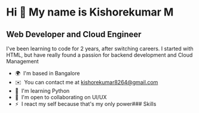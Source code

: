 Hi 👋 My name is Kishorekumar M
===============================

Web Developer and Cloud Engineer
--------------------------------

I've been learning to code for 2 years, after switching careers. I started with HTML, but have really found a passion for backend development and Cloud Management

*   🌍  I'm based in Bangalore
*   ✉️  You can contact me at [kishorekumar8264@gmail.com](mailto:kishorekumar8264@gmail.com)
*   🧠  I'm learning Python
*   🤝  I'm open to collaborating on UI/UX
*   ⚡  I react my self because that's my only power### Skills<p align="left">
